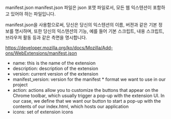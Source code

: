 manifest.json
manifest.json 파일은 json 포맷 파일로서, 모든 웹 익스텐션이 포함하고 있어야 하는 파일입니다.

manifest.json을 사용함으로써, 당신은 당신의 익스텐션의 이름, 버젼과 같은 기본 정보를 명시하며, 또한 당신의 익스텐션의 기능, 예를 들어 기본 스크립트, 내용 스크립트, 브라우져 활동 등과 같은 측면을 명시합니다.

https://developer.mozilla.org/ko/docs/Mozilla/Add-ons/WebExtensions/manifest.json

* name: this is the name of the extension
* description: description of the extension
* version: current version of the extension
* manifest_version: version for the manifest * format we want to use in our project  
* action: actions allow you to customize the buttons that appear on the Chrome toolbar, which usually trigger a pop-up with the   extension UI. In our case, we define that we want our button to start a pop-up with the contents of our index.html, which hosts our application  
* icons: set of extension icons